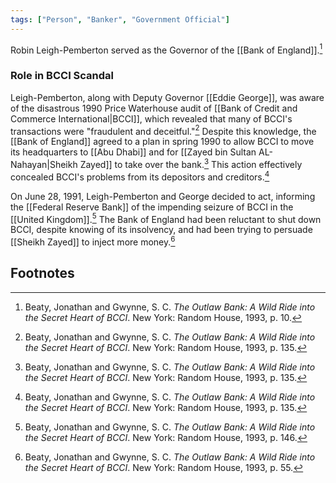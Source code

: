 ```yaml
---
tags: ["Person", "Banker", "Government Official"]
---
```

Robin Leigh-Pemberton served as the Governor of the [[Bank of England]].[^1]

### Role in BCCI Scandal

Leigh-Pemberton, along with Deputy Governor [[Eddie George]], was aware of the disastrous 1990 Price Waterhouse audit of [[Bank of Credit and Commerce International|BCCI]], which revealed that many of BCCI's transactions were "fraudulent and deceitful."[^2] Despite this knowledge, the [[Bank of England]] agreed to a plan in spring 1990 to allow BCCI to move its headquarters to [[Abu Dhabi]] and for [[Zayed bin Sultan AL-Nahayan|Sheikh Zayed]] to take over the bank.[^3] This action effectively concealed BCCI's problems from its depositors and creditors.[^4]

On June 28, 1991, Leigh-Pemberton and George decided to act, informing the [[Federal Reserve Bank]] of the impending seizure of BCCI in the [[United Kingdom]].[^5] The Bank of England had been reluctant to shut down BCCI, despite knowing of its insolvency, and had been trying to persuade [[Sheikh Zayed]] to inject more money.[^6]

## Footnotes

[^1]: Beaty, Jonathan and Gwynne, S. C. *The Outlaw Bank: A Wild Ride into the Secret Heart of BCCI*. New York: Random House, 1993, p. 10.
[^2]: Beaty, Jonathan and Gwynne, S. C. *The Outlaw Bank: A Wild Ride into the Secret Heart of BCCI*. New York: Random House, 1993, p. 135.
[^3]: Beaty, Jonathan and Gwynne, S. C. *The Outlaw Bank: A Wild Ride into the Secret Heart of BCCI*. New York: Random House, 1993, p. 135.
[^4]: Beaty, Jonathan and Gwynne, S. C. *The Outlaw Bank: A Wild Ride into the Secret Heart of BCCI*. New York: Random House, 1993, p. 135.
[^5]: Beaty, Jonathan and Gwynne, S. C. *The Outlaw Bank: A Wild Ride into the Secret Heart of BCCI*. New York: Random House, 1993, p. 146.
[^6]: Beaty, Jonathan and Gwynne, S. C. *The Outlaw Bank: A Wild Ride into the Secret Heart of BCCI*. New York: Random House, 1993, p. 55.
